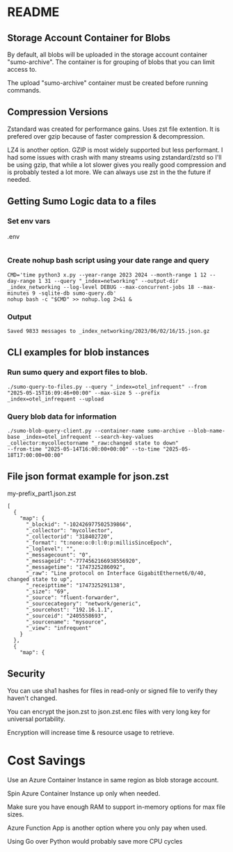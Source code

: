 # README

## Storage Account Container for Blobs

By default, all blobs will be uploaded in the storage account container "sumo-archive". The container is for grouping of blobs that you can limit access to.

The upload "sumo-archive" container must be created before running commands.

## Compression Versions

Zstandard was created for performance gains. Uses zst file extention. It is prefered over gzip because of faster compression & decompression.

LZ4 is another option. GZIP is most widely supported but less performant. I had some issues with crash with many streams using zstandard/zstd so I'll be using gzip, that while a lot slower gives you really good compression and is probably tested a lot more. We can always use zst in the the future if needed.

## Getting Sumo Logic data to a files

### Set env vars
.env
```
```

### Create nohup bash script using your date range and query
```
CMD='time python3 x.py --year-range 2023 2024 --month-range 1 12 --day-range 1 31 --query "_index=networking" --output-dir _index_networking --log-level DEBUG --max-concurrent-jobs 18 --max-minutes 9 -sqlite-db sumo-query.db'
nohup bash -c "$CMD" >> nohup.log 2>&1 &
```

### Output
```
Saved 9833 messages to _index_networking/2023/06/02/16/15.json.gz
```



## CLI examples for blob instances

### Run sumo query and export files to blob.

```
./sumo-query-to-files.py --query "_index=otel_infrequent" --from "2025-05-15T16:09:46+00:00" --max-size 5 --prefix _index=otel_infrequent --upload
```

### Query blob data for information

```
./sumo-blob-query-client.py --container-name sumo-archive --blob-name-base _index=otel_infrequent --search-key-values _collector:mycollectorname "_raw:changed state to down" 
--from-time "2025-05-14T16:00:00+00:00" --to-time "2025-05-18T17:00:00+00:00"
```


## File json format example for json.zst

my-prefix_part1.json.zst
```
[
  {
    "map": {
      "_blockid": "-102426977502539866",
      "_collector": "mycollector",
      "_collectorid": "318402720",
      "_format": "t:none:o:0:l:0:p:millisSinceEpoch",
      "_loglevel": "",
      "_messagecount": "0",
      "_messageid": "-7774562166938556920",
      "_messagetime": "1747325286092",
      "_raw": "Line protocol on Interface GigabitEthernet6/0/40, changed state to up",
      "_receipttime": "1747325291138",
      "_size": "69",
      "_source": "fluent-forwarder",
      "_sourcecategory": "network/generic",
      "_sourcehost": "192.16.1.1",
      "_sourceid": "2405558693",
      "_sourcename": "mysource",
      "_view": "infrequent"
    }
  },
  {
    "map": {

```

## Security

You can use sha1 hashes for files in read-only or signed file to verify they haven't changed.

You can encrypt the json.zst to json.zst.enc files with very long key for universal portability.

Encryption will increase time & resource usage to retrieve.

# Cost Savings

Use an Azure Container Instance in same region as blob storage account.

Spin Azure Container Instance up only when needed.

Make sure you have enough RAM to support in-memory options for max file sizes.

Azure Function App is another option where you only pay when used.

Using Go over Python would probably save more CPU cycles
